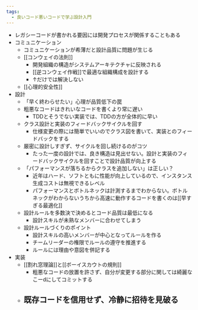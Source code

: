 ```yaml
---
tags:
  - 良いコード悪いコードで学ぶ設計入門
---
```

- レガシーコードが書かれる要因には開発プロセスが関係することもある
- コミュニケーション
	- コミュニケーションが希薄だと設計品質に問題が生じる
	- [[コンウェイの法則]]
		- 開発組織の構造がシステムアーキテクチャに反映される
		- [[逆コンウェイ作戦]]で最適な組織構成を設計する
		- ↑だけでは解決しない
	- [[心理的安全性]]
- 設計
	- 「早く終わらせたい」心理が品質低下の罠
	- 粗悪なコードはきれいなコードを書くより常に遅い
		- TDDとそうでない実装では、TDDの方が全体的に早い
	- クラス設計と実装のフィードバックサイクルを回す
		- 仕様変更の際には簡単でいいのでクラス図を書いて、実装とのフィードバックをする
	- 厳密に設計しすぎず、サイクルを回し続けるのがコツ
		- たった一度の設計では、良き構造は見出せない。設計と実装のフィードバックサイクルを回すことで設計品質が向上する
	- 「パフォーマンスが落ちるからクラスを追加しない」は正しい？
		- 近年はハード、ソフトともに性能が向上しているので、インスタンス生成コストは無視できるレベル
		- パフォーマンスとボトルネックは計測するまでわからない。ボトルネックがわからないうちから高速に動作するコードを書くのは[[早すぎる最適化]]
	- 設計ルールを多数決で決めるとコード品質は最低になる
		- 設計スキルが未熟なメンバーに合わせてしまう
	- 設計ルールづくりのポイント
		- 設計スキルの高いメンバーが中心となってルールを作る
		- チームリーダーの権限でルールの遵守を推進する
		- ルールには理由や意図を併記する
- 実装
	- [[割れ窓理論]]と[[ボーイスカウトの規則]]
		- 粗悪なコードの放置を許さず、自分が変更する部分に関しては綺麗なこーdにしてコミットする
	- 既存コードを信用せず、冷静に招待を見破る
		- 